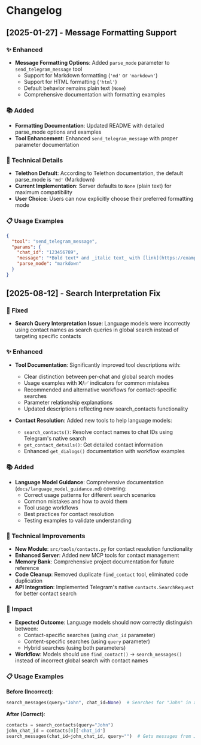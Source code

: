 # Changelog

## [2025-01-27] - Message Formatting Support

### ✨ Enhanced
- **Message Formatting Options**: Added `parse_mode` parameter to `send_telegram_message` tool
  - Support for Markdown formatting (`'md'` or `'markdown'`)
  - Support for HTML formatting (`'html'`)
  - Default behavior remains plain text (`None`)
  - Comprehensive documentation with formatting examples

### 📚 Added
- **Formatting Documentation**: Updated README with detailed parse_mode options and examples
- **Tool Enhancement**: Enhanced `send_telegram_message` with proper parameter documentation

### 🔧 Technical Details
- **Telethon Default**: According to Telethon documentation, the default parse_mode is `'md'` (Markdown)
- **Current Implementation**: Server defaults to `None` (plain text) for maximum compatibility
- **User Choice**: Users can now explicitly choose their preferred formatting mode

### 📋 Usage Examples
```json
{
  "tool": "send_telegram_message",
  "params": {
    "chat_id": "123456789",
    "message": "*Bold text* and _italic text_ with [link](https://example.com)",
    "parse_mode": "markdown"
  }
}
```

## [2025-08-12] - Search Interpretation Fix

### 🐛 Fixed
- **Search Query Interpretation Issue**: Language models were incorrectly using contact names as search queries in global search instead of targeting specific contacts

### ✨ Enhanced
- **Tool Documentation**: Significantly improved tool descriptions with:
  - Clear distinction between per-chat and global search modes
  - Usage examples with ❌/✅ indicators for common mistakes
  - Recommended and alternative workflows for contact-specific searches
  - Parameter relationship explanations
  - Updated descriptions reflecting new search_contacts functionality

- **Contact Resolution**: Added new tools to help language models:
  - `search_contacts()`: Resolve contact names to chat IDs using Telegram's native search
  - `get_contact_details()`: Get detailed contact information
  - Enhanced `get_dialogs()` documentation with workflow examples

### 📚 Added
- **Language Model Guidance**: Comprehensive documentation (`docs/language_model_guidance.md`) covering:
  - Correct usage patterns for different search scenarios
  - Common mistakes and how to avoid them
  - Tool usage workflows
  - Best practices for contact resolution
  - Testing examples to validate understanding

### 🔧 Technical Improvements
- **New Module**: `src/tools/contacts.py` for contact resolution functionality
- **Enhanced Server**: Added new MCP tools for contact management
- **Memory Bank**: Comprehensive project documentation for future reference
- **Code Cleanup**: Removed duplicate `find_contact` tool, eliminated code duplication
- **API Integration**: Implemented Telegram's native `contacts.SearchRequest` for better contact search

### 🎯 Impact
- **Expected Outcome**: Language models should now correctly distinguish between:
  - Contact-specific searches (using `chat_id` parameter)
  - Content-specific searches (using `query` parameter)
  - Hybrid searches (using both parameters)
- **Workflow**: Models should use `find_contact()` → `search_messages()` instead of incorrect global search with contact names

### 📋 Usage Examples
**Before (Incorrect)**:
```python
search_messages(query="John", chat_id=None)  # Searches for "John" in all chats
```

**After (Correct)**:
```python
contacts = search_contacts(query="John")
john_chat_id = contacts[0]['chat_id']
search_messages(chat_id=john_chat_id, query="")  # Gets messages from John's chat
```


